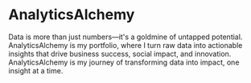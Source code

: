 # AnalyticsAlchemy
Data is more than just numbers—it's a goldmine of untapped potential. AnalyticsAlchemy is my portfolio, where I turn raw data into actionable insights that drive business success, social impact, and innovation. AnalyticsAlchemy is my journey of transforming data into impact, one insight at a time. 
